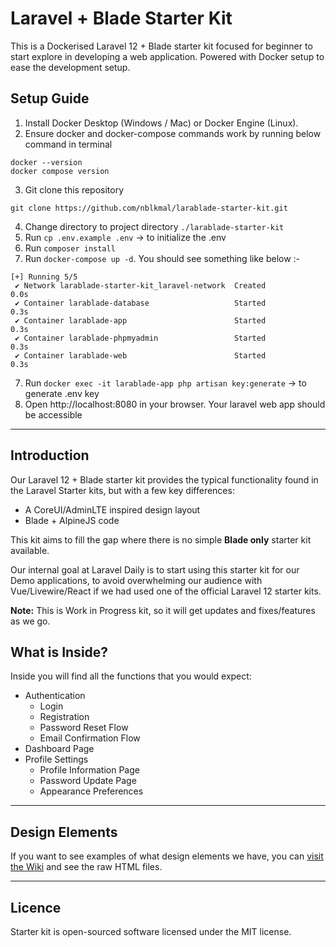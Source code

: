 # Laravel + Blade Starter Kit

This is a Dockerised Laravel 12 + Blade starter kit focused for beginner to start explore in developing a web application. Powered with Docker setup to ease the development setup.

## Setup Guide

1. Install Docker Desktop (Windows / Mac) or Docker Engine (Linux).
2. Ensure docker and docker-compose commands work by running below command in terminal

```
docker --version
docker compose version
```

3. Git clone this repository

```
git clone https://github.com/nblkmal/larablade-starter-kit.git
```

4. Change directory to project directory `./larablade-starter-kit`
5. Run `cp .env.example .env` -> to initialize the .env
6. Run `composer install`
6. Run `docker-compose up -d`. You should see something like below :-

```
[+] Running 5/5
 ✔ Network larablade-starter-kit_laravel-network  Created                   0.0s 
 ✔ Container larablade-database                   Started                   0.3s 
 ✔ Container larablade-app                        Started                   0.3s 
 ✔ Container larablade-phpmyadmin                 Started                   0.3s 
 ✔ Container larablade-web                        Started                   0.3s 
 ```

7. Run `docker exec -it larablade-app php artisan key:generate` -> to generate .env key
8. Open http://localhost:8080 in your browser. Your laravel web app should be accessible


---

## Introduction

Our Laravel 12 + Blade starter kit provides the typical functionality found in the Laravel Starter kits, but with a few key differences:

- A CoreUI/AdminLTE inspired design layout
- Blade + AlpineJS code

This kit aims to fill the gap where there is no simple **Blade only** starter kit available.

Our internal goal at Laravel Daily is to start using this starter kit for our Demo applications, to avoid overwhelming our audience with Vue/Livewire/React if we had used one of the official Laravel 12 starter kits.

**Note:** This is Work in Progress kit, so it will get updates and fixes/features as we go.

## What is Inside?

Inside you will find all the functions that you would expect:

- Authentication
    - Login
    - Registration
    - Password Reset Flow
    - Email Confirmation Flow
- Dashboard Page
- Profile Settings
    - Profile Information Page
    - Password Update Page
    - Appearance Preferences

---

## Design Elements

If you want to see examples of what design elements we have, you can [visit the Wiki](<https://github.com/LaravelDaily/starter-kit/wiki/Design-Examples-(Raw-Files)>) and see the raw HTML files.

---

## Licence

Starter kit is open-sourced software licensed under the MIT license.
